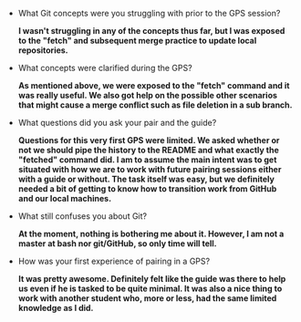 * What Git concepts were you struggling with prior to the GPS session? 

  **I wasn't struggling in any of the concepts thus far, but I was exposed to the "fetch" and subsequent merge practice to update local repositories.**

* What concepts were clarified during the GPS?

  **As mentioned above, we were exposed to the "fetch" command and it was really useful. We also got help on the possible other scenarios that might cause a merge conflict such as file deletion in a sub branch.**

* What questions did you ask your pair and the guide?

  **Questions for this very first GPS were limited. We asked whether or not we should pipe the history to the README and what exactly the "fetched" command did. I am to assume the main intent was to get situated with how we are to work with future pairing sessions either with a guide or without. The task itself was easy, but we definitely needed a bit of getting to know how to transition work from GitHub and our local machines.**

* What still confuses you about Git?

  **At the moment, nothing is bothering me about it. However, I am not a master at bash nor git/GitHub, so only time will tell.**

* How was your first experience of pairing in a GPS?

  **It was pretty awesome. Definitely felt like the guide was there to help us even if he is tasked to be quite minimal. It was also a nice thing to work with another student who, more or less, had the same limited knowledge as I did.**